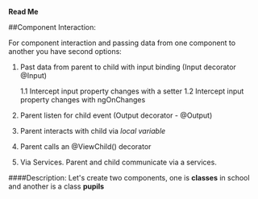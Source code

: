 __Read Me__

##Component Interaction: 

For component interaction and passing data from one component to another you have second options:

1. Past data from parent to child with input binding (Input decorator @Input)

   1.1 Intercept input property changes with a setter
   1.2 Intercept input property changes with ngOnChanges
   
2. Parent listen for child event (Output decorator - @Output)

3. Parent interacts with child via _local variable_

4. Parent calls an @ViewChild() decorator

5. Via Services. Parent and child communicate via a services. 
   
####Description:
Let's create two components, one is **classes** in school and another is a class **pupils**
